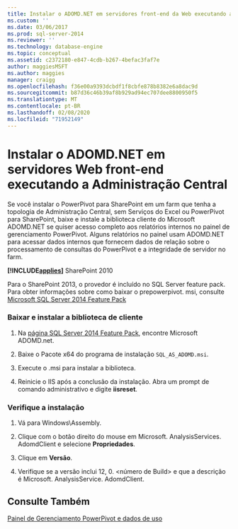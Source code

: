 ```yaml
---
title: Instalar o ADOMD.NET em servidores front-end da Web executando a administração central | Microsoft Docs
ms.custom: ''
ms.date: 03/06/2017
ms.prod: sql-server-2014
ms.reviewer: ''
ms.technology: database-engine
ms.topic: conceptual
ms.assetid: c2372180-e847-4cdb-b267-4befac3faf7e
author: maggiesMSFT
ms.author: maggies
manager: craigg
ms.openlocfilehash: f36e00a9393dcbdf1f8cbfe878b8382e6a8dac9d
ms.sourcegitcommit: b87d36c46b39af8b929ad94ec707dee8800950f5
ms.translationtype: MT
ms.contentlocale: pt-BR
ms.lasthandoff: 02/08/2020
ms.locfileid: "71952149"
---
```

# <a name="install-adomdnet-on-web-front-end-servers-running-central-administration"></a>Instalar o ADOMD.NET em servidores Web front-end executando a Administração Central
  Se você instalar o PowerPivot para SharePoint em um farm que tenha a topologia de Administração Central, sem Serviços do Excel ou PowerPivot para SharePoint, baixe e instale a biblioteca cliente do Microsoft ADOMD.NET se quiser acesso completo aos relatórios internos no painel de gerenciamento PowerPivot. Alguns relatórios no painel usam ADOMD.NET para acessar dados internos que fornecem dados de relação sobre o processamento de consultas do PowerPivot e a integridade de servidor no farm.  
  
 **[!INCLUDE[applies](../../includes/applies-md.md)]** SharePoint 2010  
  
 Para o SharePoint 2013, o provedor é incluído no SQL Server feature pack. Para obter informações sobre como baixar o prepowerpivot. msi, consulte [Microsoft SQL Server 2014 Feature Pack](https://www.microsoft.com/download/details.aspx?id=35577)  
  
### <a name="download-and-install-the-client-library"></a>Baixar e instalar a biblioteca de cliente  
  
1.  Na [página SQL Server 2014 Feature Pack](https://go.microsoft.com/fwlink/?LinkID=296473), encontre Microsoft ADOMD.net.  
  
2.  Baixe o Pacote x64 do programa de instalação `SQL_AS_ADOMD.msi`.  
  
3.  Execute o .msi para instalar a biblioteca.  
  
4.  Reinicie o IIS após a conclusão da instalação. Abra um prompt de comando administrativo e digite **iisreset**.  
  
### <a name="verify-installation"></a>Verifique a instalação  
  
1.  Vá para Windows\Assembly.  
  
2.  Clique com o botão direito do mouse em Microsoft. AnalysisServices. AdomdClient e selecione **Propriedades**.  
  
3.  Clique em **Versão**.  
  
4.  Verifique se a versão inclui 12, 0. \<número de Build> e que a descrição é Microsoft. AnalysisService. AdomdClient.  
  
## <a name="see-also"></a>Consulte Também  
 [Painel de Gerenciamento PowerPivot e dados de uso](https://docs.microsoft.com/analysis-services/power-pivot-sharepoint/power-pivot-management-dashboard-and-usage-data)  
  
  
